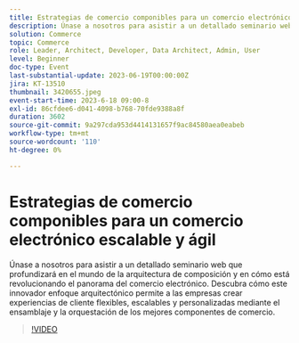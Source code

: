 ```yaml
---
title: Estrategias de comercio componibles para un comercio electrónico escalable y ágil
description: Únase a nosotros para asistir a un detallado seminario web que profundizará en el mundo de la arquitectura de composición y en cómo está revolucionando el panorama del comercio electrónico. Descubra cómo este innovador enfoque arquitectónico permite a las empresas crear experiencias de cliente flexibles, escalables y personalizadas mediante el ensamblaje y la orquestación de los mejores componentes de comercio.
solution: Commerce
topic: Commerce
role: Leader, Architect, Developer, Data Architect, Admin, User
level: Beginner
doc-type: Event
last-substantial-update: 2023-06-19T00:00:00Z
jira: KT-13510
thumbnail: 3420655.jpeg
event-start-time: 2023-6-18 09:00-8
exl-id: 86cfdee6-d041-4098-b768-70fde9388a8f
duration: 3602
source-git-commit: 9a297cda953d4414131657f9ac84580aea0eabeb
workflow-type: tm+mt
source-wordcount: '110'
ht-degree: 0%

---
```


# Estrategias de comercio componibles para un comercio electrónico escalable y ágil

Únase a nosotros para asistir a un detallado seminario web que profundizará en el mundo de la arquitectura de composición y en cómo está revolucionando el panorama del comercio electrónico. Descubra cómo este innovador enfoque arquitectónico permite a las empresas crear experiencias de cliente flexibles, escalables y personalizadas mediante el ensamblaje y la orquestación de los mejores componentes de comercio.

>[!VIDEO](https://video.tv.adobe.com/v/3420655/?learn=on)
